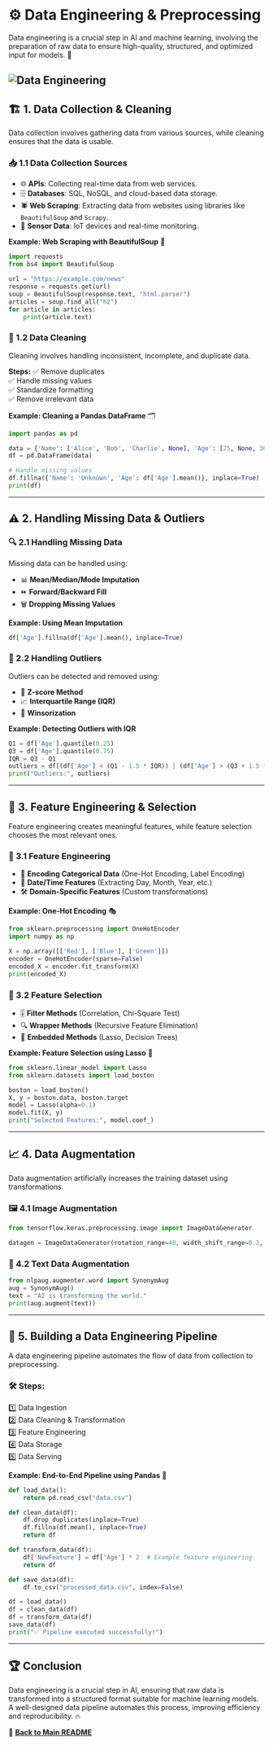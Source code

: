 # ⚙️ Data Engineering & Preprocessing

Data engineering is a crucial step in AI and machine learning, involving the preparation of raw data to ensure high-quality, structured, and optimized input for models. 🚀

![Data Engineering](../images/Data_Engineering.png)
---

## 🏗️ 1. Data Collection & Cleaning
Data collection involves gathering data from various sources, while cleaning ensures that the data is usable.

### 📥 1.1 Data Collection Sources
- 🌐 **APIs**: Collecting real-time data from web services.
- 🗄️ **Databases**: SQL, NoSQL, and cloud-based data storage.
- 🕷 **Web Scraping**: Extracting data from websites using libraries like `BeautifulSoup` and `Scrapy`.
- 📡 **Sensor Data**: IoT devices and real-time monitoring.

**Example: Web Scraping with BeautifulSoup** 📰
```python
import requests
from bs4 import BeautifulSoup

url = "https://example.com/news"
response = requests.get(url)
soup = BeautifulSoup(response.text, "html.parser")
articles = soup.find_all("h2")
for article in articles:
    print(article.text)
```

### 🧹 1.2 Data Cleaning
Cleaning involves handling inconsistent, incomplete, and duplicate data.

**Steps:**
✅ Remove duplicates  
✅ Handle missing values  
✅ Standardize formatting  
✅ Remove irrelevant data  

**Example: Cleaning a Pandas DataFrame** 🗂️
```python
import pandas as pd

data = {'Name': ['Alice', 'Bob', 'Charlie', None], 'Age': [25, None, 30, 22]}
df = pd.DataFrame(data)

# Handle missing values
df.fillna({'Name': 'Unknown', 'Age': df['Age'].mean()}, inplace=True)
print(df)
```

---

## ⚠️ 2. Handling Missing Data & Outliers

### 🔍 2.1 Handling Missing Data
Missing data can be handled using:
- 📊 **Mean/Median/Mode Imputation**
- ⏩ **Forward/Backward Fill**
- 🗑 **Dropping Missing Values**

**Example: Using Mean Imputation**
```python
df['Age'].fillna(df['Age'].mean(), inplace=True)
```

### 🚨 2.2 Handling Outliers
Outliers can be detected and removed using:
- 📏 **Z-score Method**
- 📈 **Interquartile Range (IQR)**
- 🔄 **Winsorization**

**Example: Detecting Outliers with IQR**
```python
Q1 = df['Age'].quantile(0.25)
Q3 = df['Age'].quantile(0.75)
IQR = Q3 - Q1
outliers = df[(df['Age'] < (Q1 - 1.5 * IQR)) | (df['Age'] > (Q3 + 1.5 * IQR))]
print("Outliers:", outliers)
```

---

## 🔬 3. Feature Engineering & Selection
Feature engineering creates meaningful features, while feature selection chooses the most relevant ones.

### 🎨 3.1 Feature Engineering
- 🔢 **Encoding Categorical Data** (One-Hot Encoding, Label Encoding)
- 📆 **Date/Time Features** (Extracting Day, Month, Year, etc.)
- 🛠️ **Domain-Specific Features** (Custom transformations)

**Example: One-Hot Encoding** 🎭
```python
from sklearn.preprocessing import OneHotEncoder
import numpy as np

X = np.array([['Red'], ['Blue'], ['Green']])
encoder = OneHotEncoder(sparse=False)
encoded_X = encoder.fit_transform(X)
print(encoded_X)
```

### 🎯 3.2 Feature Selection
- 🎚 **Filter Methods** (Correlation, Chi-Square Test)
- 🔍 **Wrapper Methods** (Recursive Feature Elimination)
- 🌳 **Embedded Methods** (Lasso, Decision Trees)

**Example: Feature Selection using Lasso** 🎯
```python
from sklearn.linear_model import Lasso
from sklearn.datasets import load_boston

boston = load_boston()
X, y = boston.data, boston.target
model = Lasso(alpha=0.1)
model.fit(X, y)
print("Selected Features:", model.coef_)
```

---

## 📈 4. Data Augmentation
Data augmentation artificially increases the training dataset using transformations.

### 🖼️ 4.1 Image Augmentation
```python
from tensorflow.keras.preprocessing.image import ImageDataGenerator

datagen = ImageDataGenerator(rotation_range=40, width_shift_range=0.2, height_shift_range=0.2, zoom_range=0.2)
```

### 📝 4.2 Text Data Augmentation
```python
from nlpaug.augmenter.word import SynonymAug
aug = SynonymAug()
text = "AI is transforming the world."
print(aug.augment(text))
```

---

## 🔄 5. Building a Data Engineering Pipeline
A data engineering pipeline automates the flow of data from collection to preprocessing.

### 🛠 Steps:
1️⃣ Data Ingestion  
2️⃣ Data Cleaning & Transformation  
3️⃣ Feature Engineering  
4️⃣ Data Storage  
5️⃣ Data Serving  

**Example: End-to-End Pipeline using Pandas** 🔗
```python
def load_data():
    return pd.read_csv("data.csv")

def clean_data(df):
    df.drop_duplicates(inplace=True)
    df.fillna(df.mean(), inplace=True)
    return df

def transform_data(df):
    df['NewFeature'] = df['Age'] * 2  # Example feature engineering
    return df

def save_data(df):
    df.to_csv("processed_data.csv", index=False)

df = load_data()
df = clean_data(df)
df = transform_data(df)
save_data(df)
print("✅ Pipeline executed successfully!")
```

---

## 🏆 Conclusion
Data engineering is a crucial step in AI, ensuring that raw data is transformed into a structured format suitable for machine learning models. A well-designed data pipeline automates this process, improving efficiency and reproducibility. 🔥

📖 **[Back to Main README](../README.md)**
